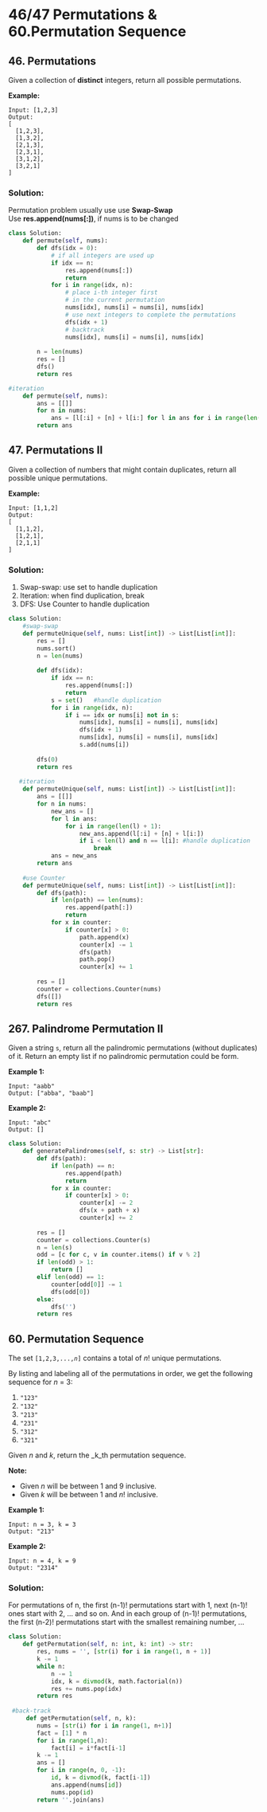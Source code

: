 # 46/47 Permutations & 60.Permutation Sequence

## 46. Permutations

Given a collection of **distinct** integers, return all possible permutations.

**Example:**

```text
Input: [1,2,3]
Output:
[
  [1,2,3],
  [1,3,2],
  [2,1,3],
  [2,3,1],
  [3,1,2],
  [3,2,1]
]
```

### Solution:

Permutation problem usually use use **Swap-Swap**  
Use **res.append\(nums\[:\]\)**, if nums is to be changed

```python
class Solution:
    def permute(self, nums):
        def dfs(idx = 0):
            # if all integers are used up
            if idx == n:  
                res.append(nums[:])
                return
            for i in range(idx, n):
                # place i-th integer first 
                # in the current permutation
                nums[idx], nums[i] = nums[i], nums[idx]
                # use next integers to complete the permutations
                dfs(idx + 1)
                # backtrack
                nums[idx], nums[i] = nums[i], nums[idx]
        
        n = len(nums)
        res = []
        dfs()
        return res

#iteration
    def permute(self, nums):
        ans = [[]]
        for n in nums:
            ans = [l[:i] + [n] + l[i:] for l in ans for i in range(len(l) + 1)]
        return ans
```

## 47. Permutations II

Given a collection of numbers that might contain duplicates, return all possible unique permutations.

**Example:**

```text
Input: [1,1,2]
Output:
[
  [1,1,2],
  [1,2,1],
  [2,1,1]
]
```

### Solution:

1. Swap-swap: use set to handle duplication
2. Iteration: when find duplication, break
3. DFS: Use Counter to handle duplication

```python
class Solution:
    #swap-swap
    def permuteUnique(self, nums: List[int]) -> List[List[int]]:
        res = []
        nums.sort()
        n = len(nums)
        
        def dfs(idx):
            if idx == n:
                res.append(nums[:])
                return
            s = set()   #handle duplication
            for i in range(idx, n):
                if i == idx or nums[i] not in s:
                    nums[idx], nums[i] = nums[i], nums[idx]
                    dfs(idx + 1)
                    nums[idx], nums[i] = nums[i], nums[idx]
                    s.add(nums[i])
        
        dfs(0)
        return res
    
   #iteration 
    def permuteUnique(self, nums: List[int]) -> List[List[int]]:
        ans = [[]]
        for n in nums:
            new_ans = []
            for l in ans:
                for i in range(len(l) + 1):
                    new_ans.append(l[:i] + [n] + l[i:])
                    if i < len(l) and n == l[i]: #handle duplication
                        break
            ans = new_ans
        return ans
    
    #use Counter
    def permuteUnique(self, nums: List[int]) -> List[List[int]]:
        def dfs(path):
            if len(path) == len(nums):
                res.append(path[:])
                return
            for x in counter:
                if counter[x] > 0:
                    path.append(x)
                    counter[x] -= 1
                    dfs(path)
                    path.pop()
                    counter[x] += 1
                    
        res = []    
        counter = collections.Counter(nums)
        dfs([])
        return res
```

## 267. Palindrome Permutation II

Given a string `s`, return all the palindromic permutations \(without duplicates\) of it. Return an empty list if no palindromic permutation could be form.

**Example 1:**

```text
Input: "aabb"
Output: ["abba", "baab"]
```

**Example 2:**

```text
Input: "abc"
Output: []
```

```python
class Solution:
    def generatePalindromes(self, s: str) -> List[str]:
        def dfs(path):
            if len(path) == n:
                res.append(path)
                return
            for x in counter:
                if counter[x] > 0:
                    counter[x] -= 2
                    dfs(x + path + x)
                    counter[x] += 2
                    
        res = []    
        counter = collections.Counter(s)
        n = len(s)
        odd = [c for c, v in counter.items() if v % 2]
        if len(odd) > 1:
            return []
        elif len(odd) == 1:
            counter[odd[0]] -= 1
            dfs(odd[0])
        else:
            dfs('')
        return res
```

## 60. Permutation Sequence

The set `[1,2,3,...,`_`n`_`]` contains a total of _n_! unique permutations.

By listing and labeling all of the permutations in order, we get the following sequence for _n_ = 3:

1. `"123"`
2. `"132"`
3. `"213"`
4. `"231"`
5. `"312"`
6. `"321"`

Given _n_ and _k_, return the _k_th permutation sequence.

**Note:**

* Given _n_ will be between 1 and 9 inclusive.
* Given _k_ will be between 1 and _n_! inclusive.

**Example 1:**

```text
Input: n = 3, k = 3
Output: "213"
```

**Example 2:**

```text
Input: n = 4, k = 9
Output: "2314"
```

### Solution:

For permutations of n, the first \(n-1\)! permutations start with 1, next \(n-1\)! ones start with 2, ... and so on. And in each group of \(n-1\)! permutations, the first \(n-2\)! permutations start with the smallest remaining number, ...

```python
class Solution:
    def getPermutation(self, n: int, k: int) -> str:  
        res, nums = '', [str(i) for i in range(1, n + 1)]
        k -= 1
        while n:
            n -= 1
            idx, k = divmod(k, math.factorial(n))
            res += nums.pop(idx)
        return res
        
 #back-track   
     def getPermutation(self, n, k):
        nums = [str(i) for i in range(1, n+1)]
        fact = [1] * n
        for i in range(1,n):
            fact[i] = i*fact[i-1]
        k -= 1
        ans = []
        for i in range(n, 0, -1):
            id, k = divmod(k, fact[i-1])
            ans.append(nums[id])
            nums.pop(id)
        return ''.join(ans)
```

